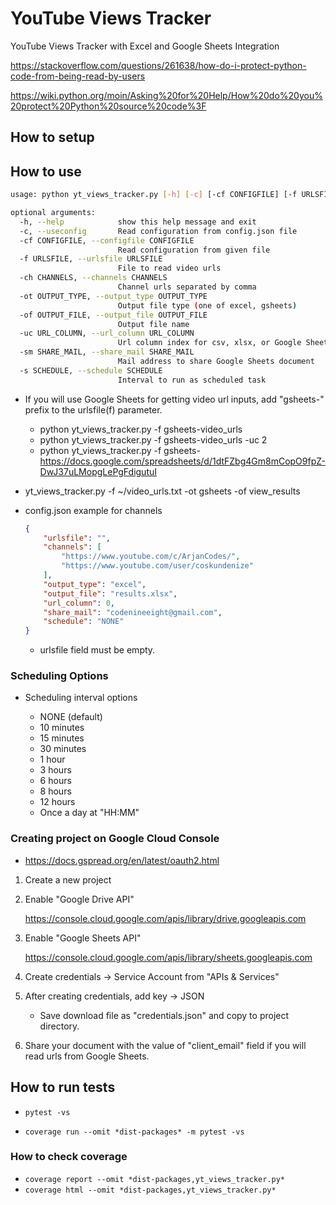 YouTube Views Tracker
=====================

YouTube Views Tracker with Excel and Google Sheets Integration


https://stackoverflow.com/questions/261638/how-do-i-protect-python-code-from-being-read-by-users

https://wiki.python.org/moin/Asking%20for%20Help/How%20do%20you%20protect%20Python%20source%20code%3F

## How to setup




## How to use

```sh
usage: python yt_views_tracker.py [-h] [-c] [-cf CONFIGFILE] [-f URLSFILE] [-ch CHANNELS] [-ot OUTPUT_TYPE] [-of OUTPUT_FILE] [-uc URL_COLUMN] [-sm SHARE_MAIL] [-s SCHEDULE]

optional arguments:
  -h, --help            show this help message and exit
  -c, --useconfig       Read configuration from config.json file
  -cf CONFIGFILE, --configfile CONFIGFILE
                        Read configuration from given file
  -f URLSFILE, --urlsfile URLSFILE
                        File to read video urls
  -ch CHANNELS, --channels CHANNELS
                        Channel urls separated by comma
  -ot OUTPUT_TYPE, --output_type OUTPUT_TYPE
                        Output file type (one of excel, gsheets)
  -of OUTPUT_FILE, --output_file OUTPUT_FILE
                        Output file name
  -uc URL_COLUMN, --url_column URL_COLUMN
                        Url column index for csv, xlsx, or Google Sheets input
  -sm SHARE_MAIL, --share_mail SHARE_MAIL
                        Mail address to share Google Sheets document
  -s SCHEDULE, --schedule SCHEDULE
                        Interval to run as scheduled task
```

* If you will use Google Sheets for getting video url inputs, add "gsheets-" prefix to the urlsfile(f) parameter.

    * python yt_views_tracker.py -f gsheets-video_urls
    * python yt_views_tracker.py -f gsheets-video_urls -uc 2
    * python yt_views_tracker.py -f gsheets-https://docs.google.com/spreadsheets/d/1dtFZbg4Gm8mCopO9fpZ-DwJ37uLMopgLePgFdigutuI

* yt_views_tracker.py -f ~/video_urls.txt -ot gsheets -of view_results

* config.json example for channels

    ```json
    {
        "urlsfile": "",
        "channels": [
            "https://www.youtube.com/c/ArjanCodes/",
            "https://www.youtube.com/user/coskundenize"
        ],
        "output_type": "excel",
        "output_file": "results.xlsx",
        "url_column": 0,
        "share_mail": "codenineeight@gmail.com",
        "schedule": "NONE"
    }
    ```

    * urlsfile field must be empty.

### Scheduling Options

* Scheduling interval options

    - NONE (default)
    - 10 minutes
    - 15 minutes
    - 30 minutes
    - 1 hour
    - 3 hours
    - 6 hours
    - 8 hours
    - 12 hours
    - Once a day at "HH:MM"


### Creating project on Google Cloud Console

* https://docs.gspread.org/en/latest/oauth2.html

1. Create a new project

2. Enable "Google Drive API"

    https://console.cloud.google.com/apis/library/drive.googleapis.com

3. Enable "Google Sheets API"

    https://console.cloud.google.com/apis/library/sheets.googleapis.com

4. Create credentials -> Service Account from "APIs & Services"

5. After creating credentials, add key -> JSON

    * Save download file as "credentials.json" and copy to project directory.

6. Share your document with the value of "client_email" field if you will read urls from Google Sheets.


## How to run tests

* `pytest -vs`

* `coverage run --omit *dist-packages* -m pytest -vs`


### How to check coverage

* `coverage report --omit *dist-packages,yt_views_tracker.py*`
* `coverage html --omit *dist-packages,yt_views_tracker.py*`